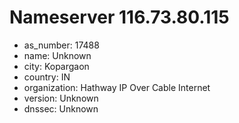 # Nameserver 116.73.80.115

* as_number: 17488
* name: Unknown
* city: Kopargaon
* country: IN
* organization: Hathway IP Over Cable Internet
* version: Unknown
* dnssec: Unknown
